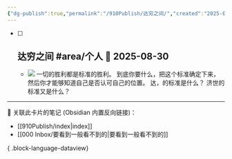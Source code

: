 ```yaml
---
{"dg-publish":true,"permalink":"/910Publish/达穷之间/","created":"2025-09-10T08:24:34.365+08:00","updated":"2025-09-17T08:23:42.318+08:00"}
---
```



- [ ] 达穷之间 #area/个人  📅 2025-08-30
  ---
  
  - ![](https://vegoo.oss-cn-shenzhen.aliyuncs.com/20250830082638873.jpg)
  一切的胜利都是标准的胜利。
  到底你要什么，把这个标准确定下来，然后你才能够知道自己是否认可自己的位置。
  达，的标准是什么？
  济世的标准又是什么？
---

🔗 关联此卡片的笔记 (Obsidian 内置反向链接)：
- [[910Publish/index\|index]]
- [[000 Inbox/要看到一般看不到的\|要看到一般看不到的]]

{ .block-language-dataview}
